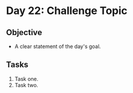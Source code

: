 # Day 22: Challenge Topic

## Objective

- A clear statement of the day's goal.

## Tasks

1. Task one.
2. Task two.
